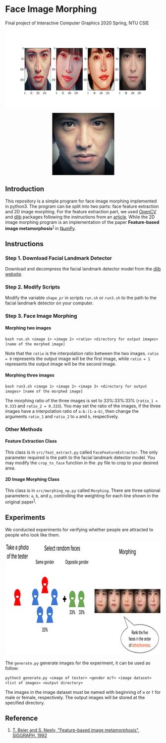 # Face Image Morphing
Final project of Interactive Computer Graphics 2020 Spring, NTU CSIE

<p align="center">
  <img src="example/sample_group.png" width="800" height="250">
</p>

<p align="center">
  <img src="example/sample_multi.gif" width="200" height="200">
</p>

## Introduction
This repository is a simple program for face image morphing implemented in python3.
The program can be split into two parts: face feature extraction and 2D image morphing. For the feature extraction part, we used [OpenCV](https://github.com/skvark/opencv-python) and [dlib](https://github.com/davisking/dlib) packages following the instructions from an [article](https://www.pyimagesearch.com/2017/04/03/facial-landmarks-dlib-opencv-python/).
While the 2D image morphing program is an implementation of the paper **Feature-based image metamorphosis**<sup>[1](#Reference)</sup> in [NumPy](https://numpy.org/).

## Instructions
### Step 1. Download Facial Landmark Detector
Download and decompress the facial landmark detector model from the [dlib website](http://dlib.net/files/shape_predictor_68_face_landmarks.dat.bz2).

### Step 2. Modify Scripts
Modify the variable `shape_pr` in scripts `run.sh` or `run3.sh` to the path to the facial landmark detector on your computer.

### Step 3. Face Image Morphing
#### Morphing two images
```
bash run.sh <image 1> <image 2> <ratio> <directory for output images> [name of the morphed image]
```
Note that the `ratio` is the interpolation ratio between the two images. `ratio = 0` represents the output image will be the first image, while `ratio = 1` represents the output image will be the second image.

#### Morphing three images
```
bash run3.sh <image 1> <image 2> <image 3> <directory for output images> [name of the morphed image]
```
The morphing ratio of the three images is set to 33%:33%:33% (`ratio_1 = 0.333` and `ratio_2 = 0.333`). You may set the ratio of the images, if the three images have a interpolation ratio of `a:b:(1-a-b)`, then change the arguments `ratio_1` and `ratio_2` to `a` and `b`, respectively.

### Other Methods
#### Feature Extraction Class
This class is in `src/feat_extract.py` called `FaceFeatureExtractor`.
The only parameter required is the path to the facial landmark detector model.
You may modify the `crop_to_face` function in the .py file to crop to your desired area.

#### 2D Image Morphing Class
This class is in `src/morphing_np.py` called `Morphing`.
There are three optional parameters: `a`, `b`, and `p`, controlling the weighting for each line shown in the original paper<sup>[1](#Reference)</sup>.

## Experiments
We conducted experiments for verifying whether people are attracted to people who look like them.
<p align="center">
  <img src="example/experiment.png" width="915" height="364">
</p>

The `generate.py` generate images for the experiment, it can be used as follow:  

```
python3 generate.py <image of tester> <gender m/f> <image dataset> <list of images> <output directory>
```
The images in the image dataset must be named with beginning of `m` or `f` for male or female, respectively.
The output images will be stored at the specified directory.

## Reference
1. [T. Beier and S. Neely, "Feature-based image metamorphosis", SIGGRAPH, 1992](https://www.cs.princeton.edu/courses/archive/fall00/cs426/papers/beier92.pdf)

